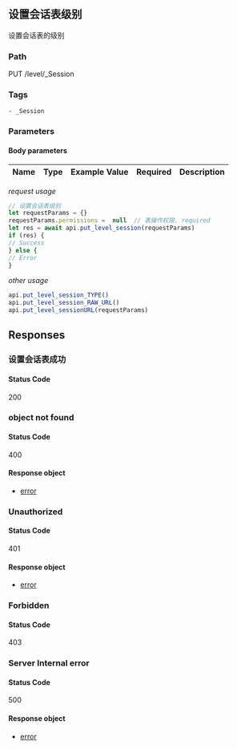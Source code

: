 ## 设置会话表级别

设置会话表的级别
### Path
PUT /level/_Session

### Tags
    - _Session
### Parameters


#### Body parameters

| Name | Type | Example Value | Required | Description |
| ---- | ---- | ------------- | -------- | ----------- |
*request usage*
```javascript
// 设置会话表级别
let requestParams = {}
requestParams.permissions =  null  // 表操作权限. required
let res = await api.put_level_session(requestParams)
if (res) {
// Success
} else {
// Error
}
```
*other usage*
```javascript
api.put_level_session_TYPE()
api.put_level_session_RAW_URL()
api.put_level_sessionURL(requestParams)
```

## Responses
### 设置会话表成功

#### Status Code
200



### object not found

#### Status Code
400


#### Response object
* [error](../models/error.md)

### Unauthorized

#### Status Code
401


#### Response object
* [error](../models/error.md)

### Forbidden

#### Status Code
403



### Server Internal error

#### Status Code
500


#### Response object
* [error](../models/error.md)

